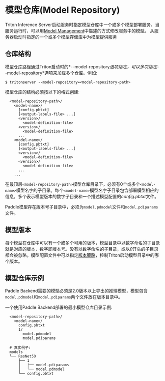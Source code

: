 
# 模型仓库(Model Repository)
Triton Inference Server启动服务时指定模型仓库中一个或多个模型部署服务。当服务运行时，可以用[Model Management](https://github.com/triton-inference-server/server/blob/main/docs/model_management.md)中描述的方式修改服务中的模型。
从服务器启动时指定的一个或多个模型存储库中为模型提供服务

## 仓库结构
模型仓库路径通过Triton启动时的*--model-repository*选项指定，可以多次指定*--model-repository*选项来加载多个仓库。例如:

```
$ tritonserver --model-repository=<model-repository-path>
```

模型仓库的结构必须按以下的格式创建:
```
  <model-repository-path>/
    <model-name>/
      [config.pbtxt]
      [<output-labels-file> ...]
      <version>/
        <model-definition-file>
      <version>/
        <model-definition-file>
      ...
    <model-name>/
      [config.pbtxt]
      [<output-labels-file> ...]
      <version>/
        <model-definition-file>
      <version>/
        <model-definition-file>
      ...
    ...
```
在最顶层`<model-repository-path>`模型仓库目录下，必须有0个或多个`<model-name>`模型名字的子目录。每个`<model-name>`模型名字子目录包含部署模型相应的信息，多个表示模型版本的数字子目录和一个描述模型配置的*config.pbtxt*文件。

Paddle模型存在版本号子目录中，必须为`model.pdmodel`文件和`model.pdiparams`文件。

## 模型版本
每个模型在仓库中可以有一个或多个可用的版本，模型目录中以数字命名的子目录就是对应的版本，数字即版本号。没有以数字命名的子目录，或以*0*开头的子目录都会被忽略。模型配置文件中可以指定[版本策略](https://github.com/triton-inference-server/server/blob/main/docs/model_configuration.md#version-policy)，控制Triton启动模型目录中的哪个版本。

## 模型仓库示例
Paddle Backend需要的模型必须是2.0版本以上导出的推理模型，模型包含`model.pdmodel`和`model.pdiparams`两个文件放在版本目录中。

一个使用Paddle Backend部署的最小模型仓库目录示例:
```
  <model-repository-path>/
    <model-name>/
      config.pbtxt
      1/
        model.pdmodel
        model.pdiparams

  # 真实例子:
  models
  └── ResNet50
      ├── 1
      │   ├── model.pdiparams
      │   └── model.pdmodel
      └── config.pbtxt
```